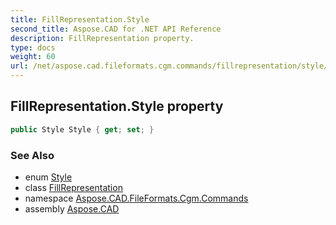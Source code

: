 ```yaml
---
title: FillRepresentation.Style
second_title: Aspose.CAD for .NET API Reference
description: FillRepresentation property. 
type: docs
weight: 60
url: /net/aspose.cad.fileformats.cgm.commands/fillrepresentation/style/
---
```

## FillRepresentation.Style property

```csharp
public Style Style { get; set; }
```

### See Also

* enum [Style](../../interiorstyle.style/)
* class [FillRepresentation](../)
* namespace [Aspose.CAD.FileFormats.Cgm.Commands](../../fillrepresentation/)
* assembly [Aspose.CAD](../../../)


